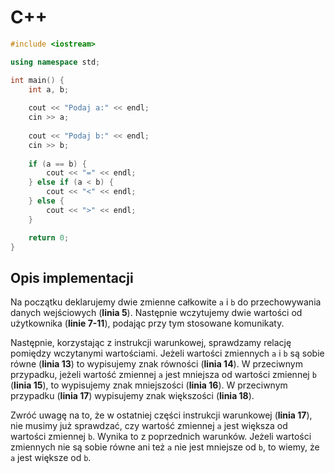 # C++

```cpp
#include <iostream>

using namespace std;

int main() {
    int a, b;
    
    cout << "Podaj a:" << endl;
    cin >> a;
    
    cout << "Podaj b:" << endl;
    cin >> b;
    
    if (a == b) {
        cout << "=" << endl;
    } else if (a < b) {
        cout << "<" << endl;
    } else {
        cout << ">" << endl;
    }

    return 0;
}
```

## Opis implementacji

Na początku deklarujemy dwie zmienne całkowite `a` i `b` do przechowywania danych wejściowych (**linia 5**). Następnie wczytujemy dwie wartości od użytkownika (**linie 7-11**), podając przy tym stosowane komunikaty.

Następnie, korzystając z instrukcji warunkowej, sprawdzamy relację pomiędzy wczytanymi wartościami. Jeżeli wartości zmiennych `a` i `b` są sobie równe (**linia 13**) to wypisujemy znak równości (**linia 14**). W przeciwnym przypadku, jeżeli wartość zmiennej `a` jest mniejsza od wartości zmiennej `b` (**linia 15**), to wypisujemy znak mniejszości (**linia 16**). W przeciwnym przypadku (**linia 17**) wypisujemy znak większości (**linia 18**).

Zwróć uwagę na to, że w ostatniej części instrukcji warunkowej (**linia 17**), nie musimy już sprawdzać, czy wartość zmiennej `a` jest większa od wartości zmiennej `b`. Wynika to z poprzednich warunków. Jeżeli wartości zmiennych nie są sobie równe ani też `a` nie jest mniejsze od `b`, to wiemy, że `a` jest większe od `b`.



